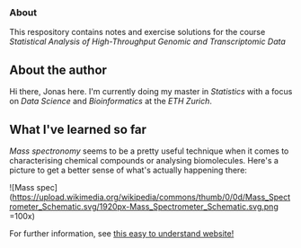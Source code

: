 ### About

This respository contains notes and exercise solutions for the course *Statistical Analysis of High-Throughput Genomic and Transcriptomic Data*

## About the author

Hi there, Jonas here. I'm currently doing my master in *Statistics* with a focus on *Data Science* and *Bioinformatics* at the *ETH Zurich*.

## What I've learned so far

*Mass spectronomy* seems to be a pretty useful technique when it comes to characterising chemical compounds or analysing biomolecules.
Here's a picture to get a better sense of what's actually happening there:

![Mass spec](https://upload.wikimedia.org/wikipedia/commons/thumb/0/0d/Mass_Spectrometer_Schematic.svg/1920px-Mass_Spectrometer_Schematic.svg.png =100x)

For further information, see [this easy to understand website!](http://www.premierbiosoft.com/tech_notes/mass-spectrometry.html)
